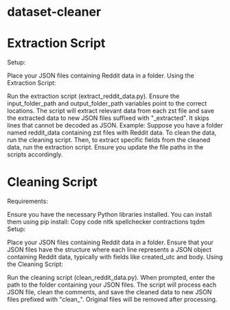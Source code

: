 # dataset-cleaner

# Extraction Script
Setup:

Place your JSON files containing Reddit data in a folder.
Using the Extraction Script:

Run the extraction script (extract_reddit_data.py).
Ensure the input_folder_path and output_folder_path variables point to the correct locations.
The script will extract relevant data from each zst file and save the extracted data to new JSON files suffixed with "_extracted".
It skips lines that cannot be decoded as JSON.
Example:
Suppose you have a folder named reddit_data containing zst files with Reddit data. To clean the data, run the cleaning script. Then, to extract specific fields from the cleaned data, run the extraction script. Ensure you update the file paths in the scripts accordingly.

# Cleaning Script
Requirements:

Ensure you have the necessary Python libraries installed. You can install them using pip install:
Copy code
nltk
spellchecker
contractions
tqdm
Setup:

Place your JSON files containing Reddit data in a folder.
Ensure that your JSON files have the structure where each line represents a JSON object containing Reddit data, typically with fields like created_utc and body.
Using the Cleaning Script:

Run the cleaning script (clean_reddit_data.py).
When prompted, enter the path to the folder containing your JSON files.
The script will process each JSON file, clean the comments, and save the cleaned data to new JSON files prefixed with "clean_".
Original files will be removed after processing.
